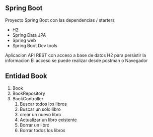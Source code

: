 ## Spring Boot

Proyecto Spring Boot con las dependencias / starters
* H2
* Spring Data JPA
* Spring web
* Spring Boot Dev tools

Aplicacion API REST con acceso a base de datos H2 para persistir la informacion
El acceso se puede realizar desde postman o Navegador

## Entidad Book

1. Book
2. BookRepository
3. BookController
   1. Buscar todos los libros
   2. Buscar un solo libro 
   3. crear un nuevo libro
   4. Actualizar un libro existente
   5. Borrar un libro 
   6. Borrar todos los libros
